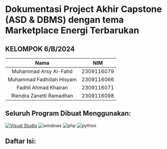 # Dokumentasi Project Akhir Capstone (ASD & DBMS) dengan tema Marketplace Energi Terbarukan

## KELOMPOK 6/B/2024

|                       Nama |          NIM   |
|:--------------------------:|:--------------:|
|Muhammad Arsy Al-Fahd       |2309116079      |
|Muhammad Fadhiilah Hisyam   |2309116066      |
|Fadhil Ahmad Khairan        |2309116071      |
|Riendra Zanetti Ramadhan    |2309116098      |



## Seluruh Program Dibuat Menggunakan:
[![Visual Studio](https://badgen.net/badge/icon/visualstudio?icon=visualstudio&label)](https://visualstudio.microsoft.com)
![windows](https://github.com/PA-B23-KELOMPOK-6/PA-B23-KELOMPOK6/assets/144969459/2b8d84cf-1ee6-4262-a6df-fd2048b95da0)
![php](https://github.com/PA-B23-KELOMPOK-6/PA-B23-KELOMPOK6/assets/144969459/5011f497-fe84-4c8f-a15e-2ba250921706)
![python](https://github.com/PA-B23-KELOMPOK-6/PA-B23-KELOMPOK6/assets/144969459/dfd93272-c07f-441c-b934-ca232395fb6f)

## Daftar Isi:

